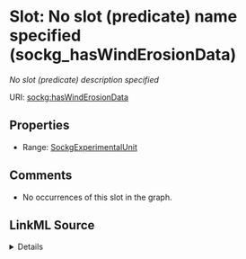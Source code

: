 

# Slot: No slot (predicate) name specified (sockg_hasWindErosionData)


_No slot (predicate) description specified_







URI: [sockg:hasWindErosionData](https://idir.uta.edu/sockg-ontology/docs/hasWindErosionData)



<!-- no inheritance hierarchy -->








## Properties

* Range: [SockgExperimentalUnit](../classes/SockgExperimentalUnit.md)





## Comments

* No occurrences of this slot in the graph.



## LinkML Source

<details>

```yaml
name: sockg_hasWindErosionData
description: No slot (predicate) description specified
title: No slot (predicate) name specified
comments:
- No occurrences of this slot in the graph.
from_schema: soc-kg
rank: 1000
domain: sockg_WindErosionArea
slot_uri: sockg:hasWindErosionData
alias: sockg_hasWindErosionData
range: sockg_ExperimentalUnit

```
</details>